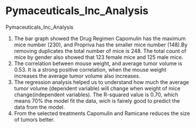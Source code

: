 # Pymaceuticals_Inc_Analysis
Pymaceuticals_Inc_Analysis
1. The bar graph showed the Drug Regimen Capomulin has the maximum mice number (230), and Propriva has the smaller mice number (148).By removing duplicates the total number of mice is 248. The total count of mice by gender also showed that 123 female mice and 125 male mice.
2. The correlation between mouse weight, and average tumor volume is 0.53. It is a strong positive correlation, when the mouse weight increases the average tumor volume also increases.
3. The regression analysis helped us to understand how much the average tumor volume (dependent variable) will change when weight of mice change(independent variables). The R-squared value is 0.70, which means 70% the model fit the data, wich is fairely good to predict the data from the model. 
4. From the selected treatments Capomulin and Ramicane reduces the size of tumors better.
